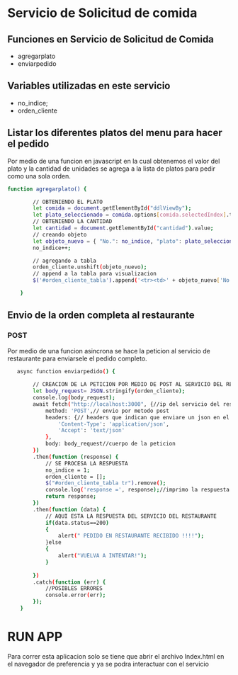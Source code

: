 # Servicio de Solicitud de comida
    
## Funciones en Servicio de Solicitud de Comida

  - agregarplato
  - enviarpedido 

## Variables utilizadas en este servicio

 - no_indice;
 - orden_cliente

## Listar los diferentes platos del menu para hacer el pedido

Por medio de una funcion en javascript en la cual obtenemos el valor del plato y la cantidad de unidades se agrega a la lista de platos para pedir como una sola orden.
```sh
function agregarplato() {

        // OBTENIENDO EL PLATO
        let comida = document.getElementById("ddlViewBy");
        let plato_seleccionado = comida.options[comida.selectedIndex].text;
        // OBTENIENDO LA CANTIDAD
        let cantidad = document.getElementById("cantidad").value;
        // creando objeto
        let objeto_nuevo = { "No.": no_indice, "plato": plato_seleccionado, "cantidad": cantidad };
        no_indice++;

        // agregando a tabla
        orden_cliente.unshift(objeto_nuevo);
        // append a la tabla para visualizacion
        $('#orden_cliente_tabla').append('<tr><td>' + objeto_nuevo['No.'] + '</td><td>' + objeto_nuevo['plato'] + '</td><td>' + objeto_nuevo['cantidad'] + '</td></tr>');

    }
```
## Envio de la orden completa al restaurante
### POST
Por medio de una funcion asincrona se hace la peticion al servicio de restaurante para enviarsele el pedido completo.
```sh
   async function enviarpedido() {
        
        // CREACION DE LA PETICION POR MEDIO DE POST AL SERVICIO DEL RESTAURANTE
        let body_request= JSON.stringify(orden_cliente);
        console.log(body_request);
        await fetch("http://localhost:3000", {//ip del servicio del restaurante
            method: 'POST',// envio por metodo post
            headers: {// headers que indican que enviare un json en el body
                'Content-Type': 'application/json',
                'Accept': 'text/json'
            },
            body: body_request//cuerpo de la peticion
        })
        .then(function (response) {
            // SE PROCESA LA RESPUESTA
            no_indice = 1;
            orden_cliente = [];
            $("#orden_cliente_tabla tr").remove();
            console.log('response =', response);//imprimo la respuesta en consola
            return response;
        })
        .then(function (data) {
            // AQUI ESTA LA RESPUESTA DEL SERVICIO DEL RESTAURANTE
            if(data.status==200)
            {
                alert(" PEDIDO EN RESTAURANTE RECIBIDO !!!!");
            }else
            {
                alert("VUELVA A INTENTAR!");
            }
            
        })
        .catch(function (err) {
            //POSIBLES ERRORES
            console.error(err);
        });
    }
```

# RUN APP 

Para correr esta aplicacion solo se tiene que abrir el archivo Index.html en el navegador de preferencia y ya se podra interactuar con el servicio
